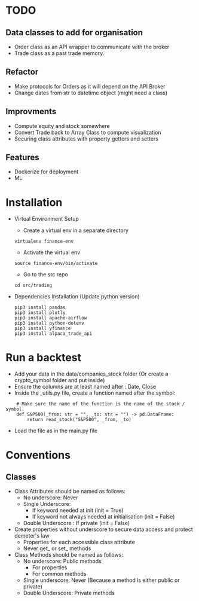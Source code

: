 # TODO

## Data classes to add for organisation
- Order class as an API wrapper to communicate with the broker
- Trade class as a past trade memory.

## Refactor
- Make protocols for Orders as it will depend on the API Broker
- Change dates from str to datetime object (might need a class)

## Improvments
- Compute equity and stock somewhere
- Convert Trade back to Array Class to compute visualization
- Securing class attributes with property getters and setters

## Features
- Dockerize for deployment
- ML

# Installation
- Virtual Environment Setup
    - Create a virtual env in a separate directory
    ```
    virtualenv finance-env
    ```

    - Activate the virtual env
    ```
    source finance-env/bin/activate
    ```

    - Go to the src repo
    ```
    cd src/trading
    ```
    
- Dependencies Installation (Update python version)
    ```
    pip3 install pandas
    pip3 install plotly
    pip3 install apache-airflow
    pip3 install python-dotenv
    pip3 install yfinance
    pip3 install alpaca_trade_api
    ```

# Run a backtest
- Add your data in the data/companies_stock folder (Or create a crypto_symbol folder and put inside)
- Ensure the columns are at least named after : Date, Close
- Inside the _utils.py file, create a function named after the symbol:
```
    # Make sure the name of the function is the name of the stock / symbol.
    def S&P500(_from: str = "", _to: str = "") -> pd.DataFrame:
        return read_stock("S&P500", _from, _to)
```
- Load the file as in the main.py file

# Conventions

## Classes

- Class Attributes should be named as follows:
    - No underscore: Never
    - Single Underscore:
        - If keyword needed at init (init = True)
        - If keyword not always needed at initialisation (init = False)
    - Double Underscore : If private (init = False)
- Create properties without underscore to secure data access and protect demeter's law
    - Properties for each accessible class attribute
    - Never get_ or set_ methods
- Class Methods should be named as follows:
    - No underscore: Public methods
        - For properties
        - For common methods
    - Single underscore: Never (Because a method is either public or private)
    - Double Underscore: Private methods